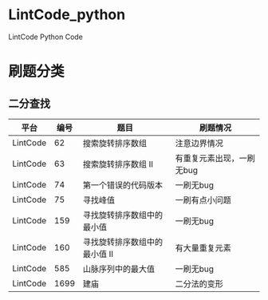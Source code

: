# LintCode_python
LintCode Python Code

# 刷题分类

## 二分查找

平台|编号 | 题目 | 刷题情况
-|-|-|-
LintCode|62 | 搜索旋转排序数组 | 注意边界情况|
LintCode|63 | 搜索旋转排序数组 II | 有重复元素出现，一刷无bug|
LintCode|74 | 第一个错误的代码版本 | 一刷无bug |
LintCode|75 | 寻找峰值 | 一刷有点小问题 |
LintCode|159|寻找旋转排序数组中的最小值|一刷无bug|
LintCode|160|寻找旋转排序数组中的最小值 II|有大量重复元素|
LintCode|585 | 山脉序列中的最大值 | 一刷无bug |
LintCode|1699 | 建庙 | 二分法的变形 |